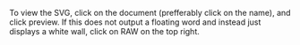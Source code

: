 To view the SVG, click on the document (prefferably click on the name), and click preview.
If this does not output a floating word and instead just displays a white wall, click on RAW on the top right.
